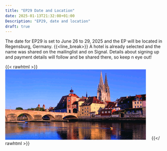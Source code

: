 ```yaml
---
title: "EP29 Date and Location"
date: 2025-01-13T21:32:08+01:00
Description: "EP29, date and location"
draft: true
---
```

The date for EP29 is set to June 26 to 29, 2025 and the EP will be located in Regensburg, Germany. 
{{<line_break>}}
A hotel is already selected and the name was shared on the mailinglist and on Signal. Details about signing up and payment details will follow and be shared there, so keep n eye out!

{{< rawhtml >}}
        <img src="images/regensburg.png" class="img-responsive pull-left gap-right" style="padding-right: 1em;" />
{{</ rawhtml >}}
